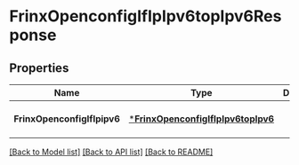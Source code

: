 # FrinxOpenconfigIfIpIpv6topIpv6Response

## Properties
Name | Type | Description | Notes
------------ | ------------- | ------------- | -------------
**FrinxOpenconfigIfIpipv6** | [***FrinxOpenconfigIfIpIpv6topIpv6**](frinx.openconfig.if.ip.ipv6top.Ipv6.md) |  | [optional] [default to null]

[[Back to Model list]](../README.md#documentation-for-models) [[Back to API list]](../README.md#documentation-for-api-endpoints) [[Back to README]](../README.md)



